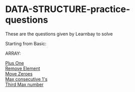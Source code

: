 # DATA-STRUCTURE-practice-questions
These are the questions given by Learnbay to solve

Starting from Basic:


ARRAY:

[Plus One](https://leetcode.com/problems/plus-one/)\
[Remove Element](https://leetcode.com/problems/remove-element/)\
[Move Zeroes](https://leetcode.com/problems/move-zeroes/)\
[Max consecutive 1's](https://leetcode.com/problems/max-consecutive-ones/)\
[Third Max number](https://leetcode.com/problems/third-maximum-number/)


